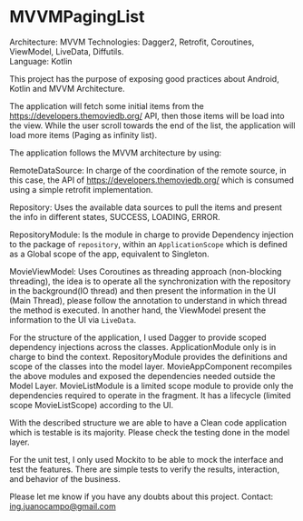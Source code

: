 # MVVMPagingList


Architecture: MVVM 
Technologies: Dagger2, Retrofit, Coroutines, ViewModel, LiveData, Diffutils.  
Language: Kotlin 

This project has the purpose of exposing good practices about Android, Kotlin and MVVM Architecture. 

The application will fetch some initial items from the https://developers.themoviedb.org/ API, then those items will be load into the view. While the user scroll towards the end of the list, the application will load more items (Paging as infinity list). 

The application follows the MVVM architecture by using: 

RemoteDataSource: In charge of the coordination of the remote source, in this case, the API of https://developers.themoviedb.org/ which is consumed using a simple retrofit implementation. 

Repository: Uses the available data sources to pull the items and present the info in different states, SUCCESS, LOADING, ERROR. 
 
RepositoryModule: Is the module in charge to provide Dependency injection to the package of `repository`, within an `ApplicationScope` which is defined as a Global scope of the app, equivalent to Singleton. 

MovieViewModel: Uses Coroutines as threading approach (non-blocking threading), the idea is to operate all the synchronization with the repository in the background(IO thread) and then present the information in the UI (Main Thread), please follow the annotation to understand in which thread the method is executed. In another hand, the ViewModel present the information to the UI via `LiveData`. 

For the structure of the application, I used Dagger to provide scoped dependency injections across the classes. ApplicationModule only is in charge to bind the context. RepositoryModule provides the definitions and scope of the classes into the model layer. MovieAppComponent recompiles the above modules and exposed the dependencies needed outside the Model Layer. MovieListModule is a limited scope module to provide only the dependencies required to operate in the fragment. It has a lifecycle (limited scope MovieListScope) according to the UI. 

With the described structure we are able to have a Clean code application which is testable is its majority. Please check the testing done in the model layer. 

For the unit test, I only used Mockito to be able to mock the interface and test the features. There are simple tests to verify the results, interaction, and behavior of the business.

Please let me know if you have any doubts about this project. 
Contact: ing.juanocampo@gmail.com




